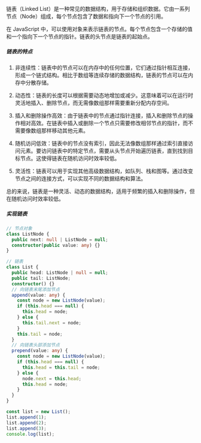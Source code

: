 链表（Linked List）是一种常见的数据结构，用于存储和组织数据。它由一系列节点（Node）组成，每个节点包含了数据和指向下一个节点的引用。

在 JavaScript 中，可以使用对象来表示链表的节点。每个节点包含一个存储的值和一个指向下一个节点的指针。链表的头节点是链表的起始点。

##### 链表的特点

1. 非连续性：链表中的节点可以在内存中的任何位置，它们通过指针相互连接，形成一个链式结构。相比于数组等连续存储的数据结构，链表的节点可以在内存中分散存储。

2. 动态性：链表的长度可以根据需要动态地增加或减少。这意味着可以在运行时灵活地插入、删除节点，而无需像数组那样需要重新分配内存空间。

3. 插入和删除操作高效：由于链表中的节点通过指针连接，插入和删除节点的操作相对高效。在链表中插入或删除一个节点只需要修改相邻节点的指针，而不需要像数组那样移动其他元素。

4. 随机访问低效：链表中的节点没有索引，因此无法像数组那样通过索引直接访问元素。要访问链表中的特定节点，需要从头节点开始遍历链表，直到找到目标节点。这使得链表在随机访问时效率较低。

5. 灵活性：链表可以用于实现其他高级数据结构，如队列、栈和图等。通过改变节点之间的连接方式，可以实现不同的数据结构和算法。

总的来说，链表是一种灵活、动态的数据结构，适用于频繁的插入和删除操作，但在随机访问时效率较低。

##### 实现链表

```ts
// 节点对象
class ListNode {
  public next: null | ListNode = null;
  constructor(public value: any) {}
}

// 链表
class List {
  public head: ListNode | null = null;
  public tail: ListNode;
  constructor() {}
  // 向链表末尾添加节点
  append(value: any) {
    const node = new ListNode(value);
    if (this.head === null) {
      this.head = node;
    } else {
      this.tail.next = node;
    }
    this.tail = node;
  }
  // 向链表头部添加节点
  prepend(value: any) {
    const node = new ListNode(value);
    if (this.head === null) {
      this.head = this.tail = node;
    } else {
      node.next = this.head;
      this.head = node;
    }
  }
}

const list = new List();
list.append(1);
list.append(2);
list.append(3);
console.log(list);
```
